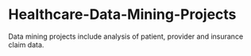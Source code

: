 # Healthcare-Data-Mining-Projects
Data mining projects include analysis of patient, provider and insurance claim data.

